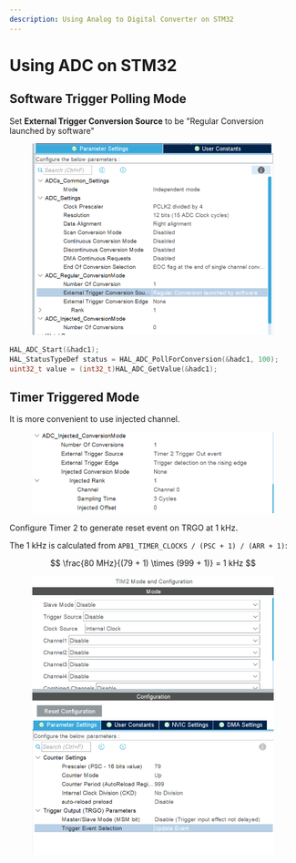 ```yaml
---
description: Using Analog to Digital Converter on STM32
---
```


# Using ADC on STM32

## Software Trigger Polling Mode



Set **External Trigger Conversion Source** to be "Regular Conversion launched by software"

<figure><img src="../../.gitbook/assets/image (245).png" alt=""><figcaption></figcaption></figure>



```c
HAL_ADC_Start(&hadc1);
HAL_StatusTypeDef status = HAL_ADC_PollForConversion(&hadc1, 100);
uint32_t value = (int32_t)HAL_ADC_GetValue(&hadc1);
```





## Timer Triggered Mode

It is more convenient to use injected channel.

<figure><img src="../../.gitbook/assets/image (247).png" alt=""><figcaption></figcaption></figure>



Configure Timer 2 to generate reset event on TRGO at 1 kHz.

The 1 kHz is calculated from `APB1_TIMER_CLOCKS / (PSC + 1) / (ARR + 1)`:

$$
\frac{80 MHz}{(79 + 1) \times (999 + 1)} = 1 kHz
$$

<figure><img src="../../.gitbook/assets/image (8).png" alt=""><figcaption></figcaption></figure>







